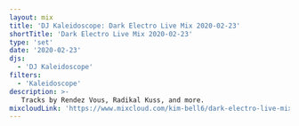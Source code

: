 ```yaml
---
layout: mix
title: 'DJ Kaleidoscope: Dark Electro Live Mix 2020-02-23'
shortTitle: 'Dark Electro Live Mix 2020-02-23'
type: 'set'
date: '2020-02-23'
djs:
  - 'DJ Kaleidoscope'
filters:
  - 'Kaleidoscope'
description: >-
   Tracks by Rendez Vous, Radikal Kuss, and more.
mixcloudLink: 'https://www.mixcloud.com/kim-bell6/dark-electro-live-mix-2-23-20'
---
```

